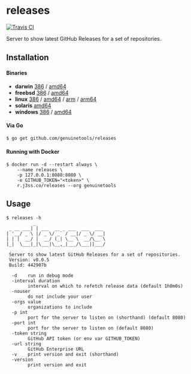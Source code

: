 # releases

[![Travis CI](https://travis-ci.org/genuinetools/releases.svg?branch=master)](https://travis-ci.org/genuinetools/releases)

Server to show latest GitHub Releases for a set of repositories.

## Installation

#### Binaries

- **darwin** [386](https://github.com/genuinetools/releases/releases/download/v0.0.5/releases-darwin-386) / [amd64](https://github.com/genuinetools/releases/releases/download/v0.0.5/releases-darwin-amd64)
- **freebsd** [386](https://github.com/genuinetools/releases/releases/download/v0.0.5/releases-freebsd-386) / [amd64](https://github.com/genuinetools/releases/releases/download/v0.0.5/releases-freebsd-amd64)
- **linux** [386](https://github.com/genuinetools/releases/releases/download/v0.0.5/releases-linux-386) / [amd64](https://github.com/genuinetools/releases/releases/download/v0.0.5/releases-linux-amd64) / [arm](https://github.com/genuinetools/releases/releases/download/v0.0.5/releases-linux-arm) / [arm64](https://github.com/genuinetools/releases/releases/download/v0.0.5/releases-linux-arm64)
- **solaris** [amd64](https://github.com/genuinetools/releases/releases/download/v0.0.5/releases-solaris-amd64)
- **windows** [386](https://github.com/genuinetools/releases/releases/download/v0.0.5/releases-windows-386) / [amd64](https://github.com/genuinetools/releases/releases/download/v0.0.5/releases-windows-amd64)

#### Via Go

```bash
$ go get github.com/genuinetools/releases
```

#### Running with Docker

```console
$ docker run -d --restart always \
    --name releases \
    -p 127.0.0.1:8080:8080 \
    -e GITHUB_TOKEN="<token>" \
    r.j3ss.co/releases --org genuinetools
```

## Usage

```console
$ releases -h
          _
 _ __ ___| | ___  __ _ ___  ___  ___
| '__/ _ \ |/ _ \/ _` / __|/ _ \/ __|
| | |  __/ |  __/ (_| \__ \  __/\__ \
|_|  \___|_|\___|\__,_|___/\___||___/

 Server to show latest GitHub Releases for a set of repositories.
 Version: v0.0.5
 Build: 442907b

  -d    run in debug mode
  -interval duration
        interval on which to refetch release data (default 1h0m0s)
  -nouser
        do not include your user
  -orgs value
        organizations to include
  -p int
        port for the server to listen on (shorthand) (default 8080)
  -port int
        port for the server to listen on (default 8080)
  -token string
        GitHub API token (or env var GITHUB_TOKEN)
  -url string
        GitHub Enterprise URL
  -v    print version and exit (shorthand)
  -version
        print version and exit
```
